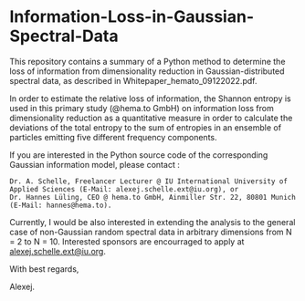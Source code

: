 # Information-Loss-in-Gaussian-Spectral-Data

This repository contains a summary of a Python method to determine the loss of information from dimensionality reduction in Gaussian-distributed 
spectral data, as described in Whitepaper_hemato_09122022.pdf. 

In order to estimate the relative loss of information, the Shannon entropy is used in this primary study (@hema.to GmbH) on information loss from dimensionality reduction as a quantitative measure in order to calculate the deviations of the total entropy to the sum of entropies in an ensemble 
of particles emitting five different frequency components.  

If you are interested in the Python source code of the corresponding Gaussian information model, please contact :

    Dr. A. Schelle, Freelancer Lecturer @ IU International University of Applied Sciences (E-Mail: alexej.schelle.ext@iu.org), or        
    Dr. Hannes Lüling, CEO @ hema.to GmbH, Ainmiller Str. 22, 80801 Munich (E-Mail: hannes@hema.to).

Currently, I would be also interested in extending the analysis to the general case of non-Gaussian random spectral data in 
arbitrary dimensions from N = 2 to N = 10. Interested sponsors are encourraged to apply at alexej.schelle.ext@iu.org.

With best regards,

Alexej.
